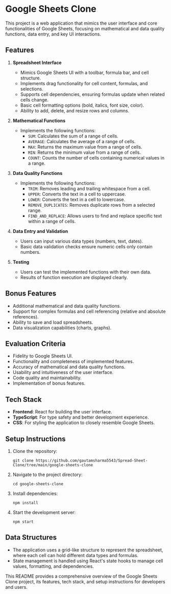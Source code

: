 # Google Sheets Clone

This project is a web application that mimics the user interface and core functionalities of Google Sheets, focusing on mathematical and data quality functions, data entry, and key UI interactions.

## Features

1. **Spreadsheet Interface**
   - Mimics Google Sheets UI with a toolbar, formula bar, and cell structure.
   - Implements drag functionality for cell content, formulas, and selections.
   - Supports cell dependencies, ensuring formulas update when related cells change.
   - Basic cell formatting options (bold, italics, font size, color).
   - Ability to add, delete, and resize rows and columns.

2. **Mathematical Functions**
   - Implements the following functions:
     - `SUM`: Calculates the sum of a range of cells.
     - `AVERAGE`: Calculates the average of a range of cells.
     - `MAX`: Returns the maximum value from a range of cells.
     - `MIN`: Returns the minimum value from a range of cells.
     - `COUNT`: Counts the number of cells containing numerical values in a range.

3. **Data Quality Functions**
   - Implements the following functions:
     - `TRIM`: Removes leading and trailing whitespace from a cell.
     - `UPPER`: Converts the text in a cell to uppercase.
     - `LOWER`: Converts the text in a cell to lowercase.
     - `REMOVE_DUPLICATES`: Removes duplicate rows from a selected range.
     - `FIND_AND_REPLACE`: Allows users to find and replace specific text within a range of cells.

4. **Data Entry and Validation**
   - Users can input various data types (numbers, text, dates).
   - Basic data validation checks ensure numeric cells only contain numbers.

5. **Testing**
   - Users can test the implemented functions with their own data.
   - Results of function execution are displayed clearly.

## Bonus Features
- Additional mathematical and data quality functions.
- Support for complex formulas and cell referencing (relative and absolute references).
- Ability to save and load spreadsheets.
- Data visualization capabilities (charts, graphs).

## Evaluation Criteria
- Fidelity to Google Sheets UI.
- Functionality and completeness of implemented features.
- Accuracy of mathematical and data quality functions.
- Usability and intuitiveness of the user interface.
- Code quality and maintainability.
- Implementation of bonus features.

## Tech Stack
- **Frontend**: React for building the user interface.
- **TypeScript**: For type safety and better development experience.
- **CSS**: For styling the application to closely resemble Google Sheets.

## Setup Instructions
1. Clone the repository:
   ```
   git clone https://github.com/gautamsharma5543/Spread-Sheet-Clone/tree/main/google-sheets-clone
   ```
2. Navigate to the project directory:
   ```
   cd google-sheets-clone
   ```
3. Install dependencies:
   ```
   npm install
   ```
4. Start the development server:
   ```
   npm start
   ```

## Data Structures
- The application uses a grid-like structure to represent the spreadsheet, where each cell can hold different data types and formulas.
- State management is handled using React's state hooks to manage cell values, formatting, and dependencies.

This README provides a comprehensive overview of the Google Sheets Clone project, its features, tech stack, and setup instructions for developers and users.
